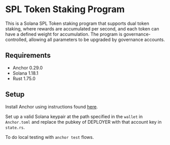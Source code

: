 # SPL Token Staking Program

This is a Solana SPL Token staking program that supports dual token staking, where rewards are accumulated per second, and each token can have a defined weight for accumulation. The program is governance-controlled, allowing all parameters to be upgraded by governance accounts.

## Requirements

- Anchor 0.29.0
- Solana 1.18.1
- Rust 1.75.0

## Setup

Install Anchor using instructions found [here](https://book.anchor-lang.com/getting_started/installation.html#anchor).

Set up a valid Solana keypair at the path specified in the `wallet` in `Anchor.toml` and replace the pubkey of DEPLOYER with that account key in `state.rs`.

To do local testing with `anchor test` flows.
